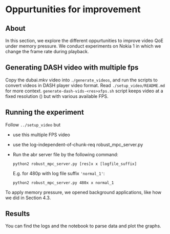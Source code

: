 # Oppurtunities for improvement

## About

In this section, we explore the different oppurtunities to improve video QoE under memory pressure. We conduct experiments on Nokia 1 in which we change the frame rate during playback.

## Generating DASH video with multiple fps

Copy the dubai.mkv video into `./generate_videos`, and run the scripts to convert videos in DASH player video format. Read `./setup_video/README.md` for more context. `generate-dash-vids-<res>xfps.sh` script keeps video at a fixed resolution (<res>) but with various available FPS.

## Running the experiment

Follow `../setup_video` but

- use this multiple FPS video

- use the log-independent-of-chunk-req robust_mpc_server.py

- Run the abr server file by the following command:
    ```
    python2 robust_mpc_server.py [res]x x [logfile_suffix]
    ```
    E.g. for 480p with log file suffix `'normal_1'`:
    ```
    python2 robust_mpc_server.py 480x x normal_1
    ```

To apply memory pressure, we opened background applications, like how we did in Section 4.3.

## Results

You can find the logs and the notebook to parse data and plot the graphs.

